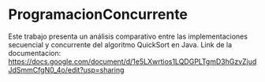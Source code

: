 # ProgramacionConcurrente
Este trabajo presenta un análisis comparativo entre las implementaciones secuencial y concurrente del algoritmo QuickSort en Java. 
Link de la documentacion: https://docs.google.com/document/d/1e5LXwrtios1LQDGPLTgmD3hGzvZjudJdSmmCfgN0_4o/edit?usp=sharing
